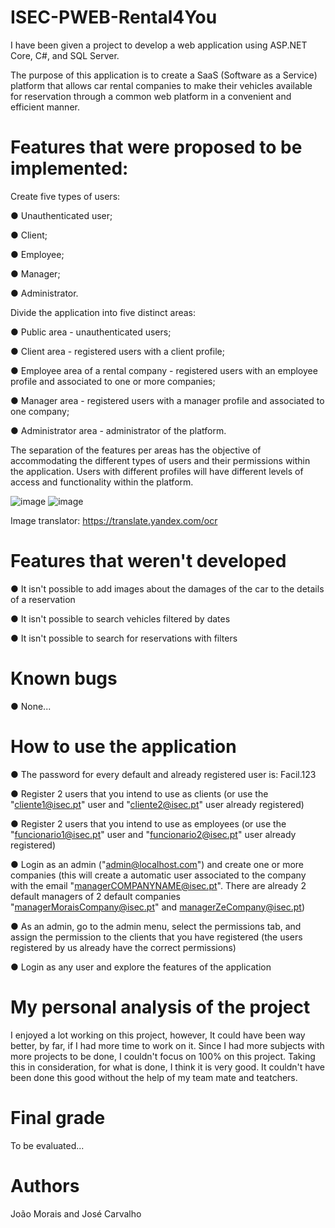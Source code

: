 # ISEC-PWEB-Rental4You

I have been given a project to develop a web application using ASP.NET Core, C#, and SQL Server. 

The purpose of this application is to create a SaaS (Software as a Service) platform that allows car rental companies to make their vehicles available for reservation through a common web platform in a convenient and efficient manner.




# Features that were proposed to be implemented:

Create five types of users:

● Unauthenticated user;

● Client;

● Employee;

● Manager;

● Administrator.




Divide the application into five distinct areas:

● Public area - unauthenticated users;

● Client area - registered users with a client profile;

● Employee area of a rental company - registered users with an employee profile and associated to one or more companies;

● Manager area - registered users with a manager profile and associated to one company;

● Administrator area - administrator of the platform.


The separation of the features per areas has the objective of accommodating the different types of users and their permissions within the application. Users with different profiles will have different levels of access and functionality within the platform.

![image](https://user-images.githubusercontent.com/72463113/211181217-8c0ac44f-3f76-471e-872a-8765b2c65f2b.png)
![image](https://user-images.githubusercontent.com/72463113/211181233-c291f21f-b1fc-46b5-b603-4fb56767efcf.png)

Image translator: https://translate.yandex.com/ocr




# Features that weren't developed 

● It isn't possible to add images about the damages of the car to the details of a reservation

● It isn't possible to search vehicles filtered by dates

● It isn't possible to search for reservations with filters




# Known bugs

● None...




# How to use the application 

● The password for every default and already registered user is: Facil.123

● Register 2 users that you intend to use as clients (or use the "cliente1@isec.pt" user and "cliente2@isec.pt" user already registered)

● Register 2 users that you intend to use as employees (or use the "funcionario1@isec.pt" user and "funcionario2@isec.pt" user already registered)

● Login as an admin ("admin@localhost.com") and create one or more companies (this will create a automatic user associated to the company with the email "managerCOMPANYNAME@isec.pt". There are already 2 default managers of 2 default companies "managerMoraisCompany@isec.pt" and managerZeCompany@isec.pt)

● As an admin, go to the admin menu, select the permissions tab, and assign the permission to the clients that you have registered (the users registered by us already have the correct permissions)

● Login as any user and explore the features of the application 






# My personal analysis of the project

I enjoyed a lot working on this project, however, It could have been way better, by far, if I had more time to work on it. Since I had more subjects with more projects to be done, I couldn't focus on 100% on this project. Taking this in consideration, for what is done, I think it is very good.
It couldn't have been done this good without the help of my team mate and teatchers.




# Final grade

To be evaluated...




# Authors

João Morais and José Carvalho
